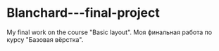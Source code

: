 # Blanchard---final-project
My final work on the course "Basic layout". Моя финальная работа по курсу "Базовая вёрстка".
